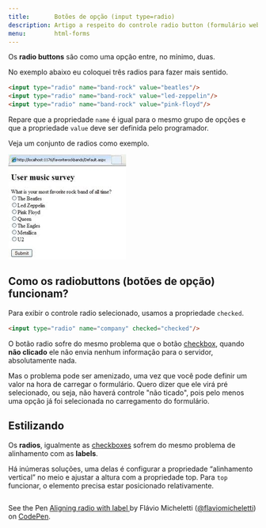```yaml
---
title:       Botões de opção (input type=radio)
description: Artigo a respeito do controle radio button (formulário web) - HTML e CSS
menu:        html-forms
---
```


Os __radio buttons__ são como uma opção entre, no mínimo, duas.

No exemplo abaixo eu coloquei três radios para fazer mais sentido.

```html
<input type="radio" name="band-rock" value="beatles"/>
<input type="radio" name="band-rock" value="led-zeppelin"/>
<input type="radio" name="band-rock" value="pink-floyd"/>

```
Repare que a propriedade `name` é igual para o mesmo grupo de opções e que a propriedade `value` deve ser definida pelo
programador.

Veja um conjunto de radios como exemplo.

![Ilustração de um campo radio button](input-radio.jpg "Ilustração de um campo radio button")


Como os radiobuttons (botões de opção) funcionam?
---

Para exibir o controle radio selecionado, usamos a propriedade `checked`.

```html
<input type="radio" name="company" checked="checked"/>
```

O botão radio sofre do mesmo problema que o botão [checkbox](../checkbox), quando __não clicado__ ele não envia nenhum
informação para o servidor, absolutamente nada.

Mas o problema pode ser amenizado, uma vez que você pode definir um valor na hora de carregar o formulário. Quero dizer
que ele virá pré selecionado, ou seja, não haverá controle "não ticado", pois pelo menos uma opção já foi selecionada 
no carregamento do formulário.


Estilizando
---

Os __radios__, igualmente as [checkboxes](/html-css/formularios/checkbox/) sofrem do mesmo problema de alinhamento 
com as __labels__.

Há inúmeras soluções, uma delas é configurar a propriedade “alinhamento vertical” no meio e ajustar a altura com a 
propriedade top. Para `top` funcionar, o elemento precisa estar posicionado relativamente.

<div data-height="142" data-theme-id="2897" data-slug-hash="WbrByv" data-default-tab="null" data-user="flaviomicheletti" class='codepen'><pre><code></code></pre>
<p>See the Pen <a href='http://codepen.io/flaviomicheletti/pen/WbrByv/'>Aligning radio with label </a> by Flávio Micheletti (<a href='http://codepen.io/flaviomicheletti'>@flaviomicheletti</a>) on <a href='http://codepen.io'>CodePen</a>.</p>
</div><script async src="//assets.codepen.io/assets/embed/ei.js"></script>